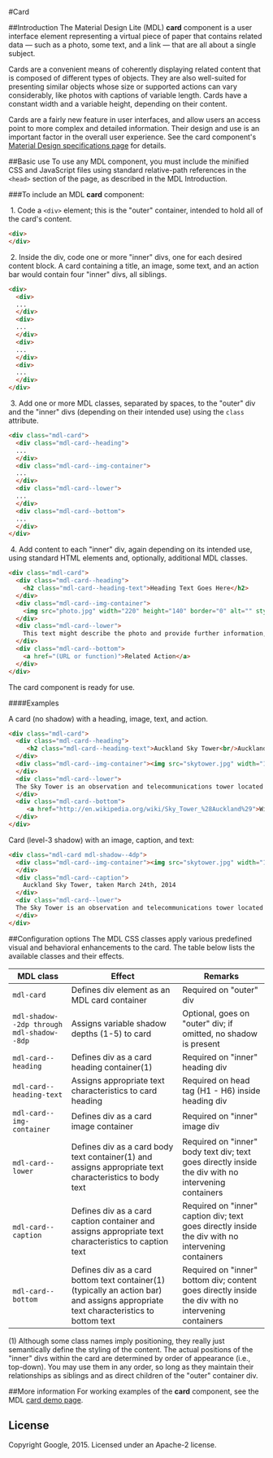 #Card

##Introduction
The Material Design Lite (MDL) **card** component is a user interface element representing a virtual piece of paper that contains related data &mdash; such as a photo, some text, and a link &mdash; that are all about a single subject.

Cards are a convenient means of coherently displaying related content that is composed of different types of objects. They are also well-suited for presenting similar objects whose size or supported actions can vary considerably, like photos with captions of variable length. Cards have a constant width and a variable height, depending on their content.

Cards are a fairly new feature in user interfaces, and allow users an access point to more complex and detailed information. Their design and use is an important factor in the overall user experience. See the card component's [Material Design specifications page](http://www.google.com/design/spec/components/cards.html) for details. 

##Basic use
To use any MDL component, you must include the minified CSS and JavaScript files using standard relative-path references in the `<head>` section of the page, as described in the MDL Introduction.

###To include an MDL **card** component:

&nbsp;1. Code a `<div>` element; this is the "outer" container, intended to hold all of the card's content.
```html
<div>
</div>
```
&nbsp;2. Inside the div, code one or more "inner" divs, one for each desired content block. A card containing a title, an image, some text, and an action bar would contain four "inner" divs, all siblings.
```html
<div>
  <div>
  ...
  </div>
  <div>
  ...
  </div>
  <div>
  ...
  </div>
  <div>
  ...
  </div>
</div>
```
&nbsp;3. Add one or more MDL classes, separated by spaces, to the "outer" div and the "inner" divs (depending on their intended use) using the `class` attribute.
```html
<div class="mdl-card">
  <div class="mdl-card--heading">
  ...
  </div>
  <div class="mdl-card--img-container">
  ...
  </div>
  <div class="mdl-card--lower">
  ...
  </div>
  <div class="mdl-card--bottom">
  ...
  </div>
</div>
```
&nbsp;4. Add content to each "inner" div, again depending on its intended use, using standard HTML elements and, optionally, additional MDL classes.
```html
<div class="mdl-card">
  <div class="mdl-card--heading">
    <h2 class="mdl-card--heading-text">Heading Text Goes Here</h2>
  </div>
  <div class="mdl-card--img-container">
    <img src="photo.jpg" width="220" height="140" border="0" alt="" style="padding:20px;">
  </div>
  <div class="mdl-card--lower">
    This text might describe the photo and provide further information, such as where and when it was taken.
  </div>
  <div class="mdl-card--bottom">
    <a href="(URL or function)">Related Action</a>
  </div>
</div>
```

The card component is ready for use.

####Examples

A card (no shadow) with a heading, image, text, and action.

```html
<div class="mdl-card">
  <div class="mdl-card--heading">
     <h2 class="mdl-card--heading-text">Auckland Sky Tower<br/>Auckland, New Zealand</h2>
  </div>
  <div class="mdl-card--img-container"><img src="skytower.jpg" width="173" height="157" border="0" alt="" style="padding:10px;">
  </div>
  <div class="mdl-card--lower">
  The Sky Tower is an observation and telecommunications tower located in Auckland, New Zealand. It is 328 metres (1,076 ft) tall, making it the tallest man-made structure in the Southern Hemisphere.
  </div>
  <div class="mdl-card--bottom">
     <a href="http://en.wikipedia.org/wiki/Sky_Tower_%28Auckland%29">Wikipedia entry</a>
  </div>
</div>
```

Card (level-3 shadow) with an image, caption, and text:

```html
<div class="mdl-card mdl-shadow--4dp">
  <div class="mdl-card--img-container"><img src="skytower.jpg" width="173" height="157" border="0" alt="" style="padding:10px;">
  </div>
  <div class="mdl-card--caption">
    Auckland Sky Tower, taken March 24th, 2014
  </div>
  <div class="mdl-card--lower">
  The Sky Tower is an observation and telecommunications tower located in Auckland, New Zealand. It is 328 metres (1,076 ft) tall, making it the tallest man-made structure in the Southern Hemisphere.
  </div>
</div>
```

##Configuration options
The MDL CSS classes apply various predefined visual and behavioral enhancements to the card. The table below lists the available classes and their effects.

| MDL class | Effect | Remarks |
|-----------|--------|---------|
| `mdl-card` | Defines div element as an MDL card container | Required on "outer" div |
| `mdl-shadow--2dp through mdl-shadow--8dp` | Assigns variable shadow depths (1-5) to card | Optional, goes on "outer" div; if omitted, no shadow is present |
| `mdl-card--heading` | Defines div as a card heading container(1) | Required on "inner" heading div |
| `mdl-card--heading-text` | Assigns appropriate text characteristics to card heading | Required on head tag (H1 - H6) inside heading div |
| `mdl-card--img-container` | Defines div as a card image container | Required on "inner" image div |
| `mdl-card--lower` | Defines div as a card body text container(1) and assigns appropriate text characteristics to body text | Required on "inner" body text div; text goes directly inside the div with no intervening containers |
| `mdl-card--caption` | Defines div as a card caption container and assigns appropriate text characteristics to caption text | Required on "inner" caption div; text goes directly inside the div with no intervening containers |
| `mdl-card--bottom` | Defines div as a card bottom text container(1) (typically an action bar) and assigns appropriate text characteristics to bottom text | Required on "inner" bottom div; content goes directly inside the div with no intervening containers |

(1) Although some class names imply positioning, they really just semantically define the styling of the content. The actual positions of the "inner" divs within the card are determined by order of appearance (i.e., top-down). You may use them in any order, so long as they maintain their relationships as siblings and as direct children of the "outer" container div.

##More information
For working examples of the **card** component, see the MDL [card demo page](www.github.com/google/material-design-lite/src/card/demo.html).

## License

Copyright Google, 2015. Licensed under an Apache-2 license.

